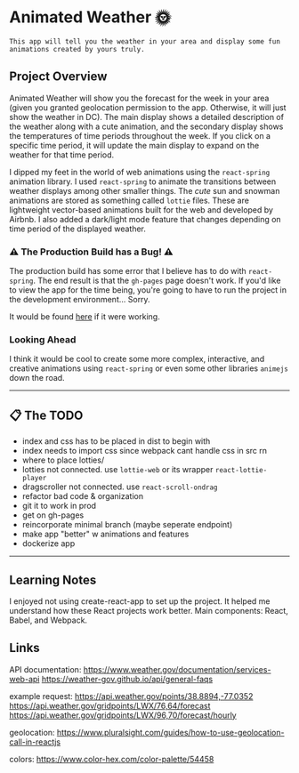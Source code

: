 # Animated Weather 🌞

```Sales Pitch
This app will tell you the weather in your area and display some fun animations created by yours truly.
```

 <!-- [See the working app!](https://kyungjinjpark.github.io/animated-weather/) -->

## Project Overview

Animated Weather will show you the forecast for the week in your area (given you granted geolocation permission to the app. Otherwise, it will just show the weather in DC). The main display shows a detailed description of the weather along with a cute animation, and the secondary display shows the temperatures of time periods throughout the week. If you click on a specific time period, it will update the main display to expand on the weather for that time period. 

I dipped my feet in the world of web animations using the `react-spring` animation library. I used `react-spring` to animate the transitions between weather displays among other smaller things. The *cute* sun and snowman animations are stored as something called `lottie` files. These are lightweight vector-based animations built for the web and developed by Airbnb. I also added a dark/light mode feature that changes depending on time period of the displayed weather.

### ⚠ The Production Build has a Bug! ⚠

The production build has some error that I believe has to do with `react-spring`. The end result is that the `gh-pages` page doesn't work. If you'd like to view the app for the time being, you're going to have to run the project in the development environment... Sorry.

It would be found [here](https://kyungjinjpark.github.io/animated-weather/) if it were working.

### Looking Ahead

I think it would be cool to create some more complex, interactive, and creative animations using `react-spring` or even some other libraries `animejs` down the road.

---

## 📋 The TODO

- index and css has to be placed in dist to begin with
- index needs to import css since webpack cant handle css in src rn
- where to place lotties/
- lotties not connected. use `lottie-web` or its wrapper `react-lottie-player`
- dragscroller not connected. use `react-scroll-ondrag`
- refactor bad code & organization
- git it to work in prod
- get on gh-pages
- reincorporate minimal branch (maybe seperate endpoint)  
- make app "better" w animations and features
- dockerize app

---

## Learning Notes

I enjoyed not using create-react-app to set up the project. It helped me understand how these React projects work better. Main components: React, Babel, and Webpack.

## Links

API documentation:
https://www.weather.gov/documentation/services-web-api
https://weather-gov.github.io/api/general-faqs

example request: 
https://api.weather.gov/points/38.8894,-77.0352
https://api.weather.gov/gridpoints/LWX/76,64/forecast
https://api.weather.gov/gridpoints/LWX/96,70/forecast/hourly

geolocation:
https://www.pluralsight.com/guides/how-to-use-geolocation-call-in-reactjs

colors:
https://www.color-hex.com/color-palette/54458
